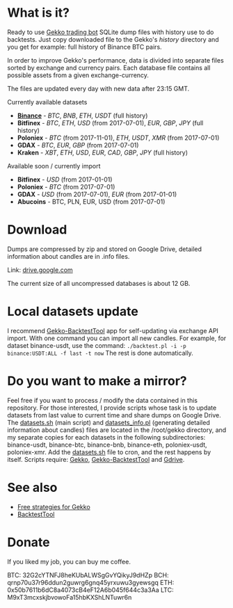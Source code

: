 # What is it?
Ready to use [Gekko trading bot](https://github.com/askmike/gekko) SQLite dump files with history use to do backtests. Just copy downloaded file to the Gekko's *history* directory and you get for example: full history of Binance BTC pairs.

In order to improve Gekko's performance, data is divided into separate files sorted by exchange and currency pairs. Each database file contains all possible assets from a given exchange-currency.

The files are updated every day with new data after 23:15 GMT.

Currently available datasets 
- **[Binance](https://www.binance.com/?ref=17905068)** - *BTC*, *BNB*, *ETH*, *USDT* (full history)
- **Bitfinex** - *BTC*, *ETH*, *USD* (from 2017-07-01), *EUR*, *GBP*, *JPY* (full history) 
- **Poloniex** - *BTC* (from 2017-11-01), *ETH*, *USDT*, *XMR* (from 2017-07-01)
- **GDAX** - *BTC*, *EUR*, *GBP* (from 2017-07-01)
- **Kraken** - *XBT*, *ETH*, *USD*, *EUR*, *CAD*, *GBP*, *JPY* (full history)

Available soon / currently import
- **Bitfinex** - *USD* (from 2017-01-01)
- **Poloniex** - *BTC* (from 2017-07-01)
- **GDAX** - *USD* (from 2017-07-01), *EUR* (from 2017-01-01)
- **Abucoins** - BTC, PLN, EUR, USD (from 2017-07-01)

# Download
Dumps are compressed by zip and stored on Google Drive, detailed information about candles are in .info files. 

Link: [drive.google.com](https://goo.gl/KVpVVR)

The current size of all uncompressed databases is about 12 GB.

# Local datasets update
I recommend [Gekko-BacktestTool](https://github.com/xFFFFF/Gekko-BacktestTool) app for self-updating via exchange API import. With one command you can import all new candles. For example, for dataset binance-usdt, use the command:
`./backtest.pl -i -p binance:USDT:ALL -f last -t now`
The rest is done automatically.

# Do you want to make a mirror?
Feel free if you want to process / modify the data contained in this repository. For those interested, I provide scripts whose task is to update datasets from last value to current time and share dumps on Google Drive. The [datasets.sh](datasets.sh) (main script) and [datasets_info.pl](datasets_info.pl) (generating detailed information about candles) files are located in the /root/gekko directory, and my separate copies for each datasets in the following subdirectories: binance-usdt, binance-btc, binance-bnb, binance-eth, poloniex-usdt, poloniex-xmr. Add the [datasets.sh](datasets.sh) file to cron, and the rest happens by itself. Scripts require: [Gekko](https://github.com/askmike/gekko), [Gekko-BacktestTool](https://github.com/xFFFFF/Gekko-BacktestTool) and [Gdrive](https://github.com/prasmussen/gdrive).

# See also
- [Free strategies for Gekko](https://github.com/xFFFFF/Gekko-Strategies)
- [BacktestTool](https://github.com/xFFFFF/Gekko-BacktestTool)

# Donate
If you liked my job, you can buy me coffee.

BTC: 32G2cYTNFJ8heKUbALWSgGvYQikyJ9dHZp
BCH: qrnp70u37r96ddun2guwrg6gnq45yrxuwu3gyewsgq
ETH: 0x50b7611b6dC8a4073cB4eF12A6b045f644c3a3Aa
LTC: M9xT3mcxskjbvowoFa15hbKXShLNTuwr6n
